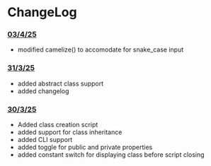 # ChangeLog
### <u>03/4/25</u>
+ modified camelize() to accomodate for snake_case input
### <u>31/3/25</u>
+ added abstract class support
+ added changelog
### <u>30/3/25</u>
+ Added class creation script
+ added support for class inheritance
+ added CLI support
+ added toggle for public and private properties
+ added constant switch for displaying class before script closing